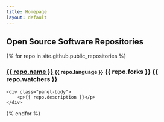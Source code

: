 ```yaml
---
title: Homepage
layout: default
---
```


## Open Source Software Repositories

{% for repo in site.github.public_repositories %}

<div class="panel panel-default">
    <div class="panel-heading">
        <h3 class="panel-title">
            <a href="{{ repo.html_url }}">{{ repo.name }}</a>
            <small>{{ repo.language }}</small>
            <span class="pull-right">
                <span class="fa fa-code-fork"></span> {{ repo.forks }}
                <span class="fa fa-star"></span> {{ repo.watchers }}
            </span>
        </h3>
    </div>

    <div class="panel-body">
        <p>{{ repo.description }}</p>
    </div>
</div>

{% endfor %}
